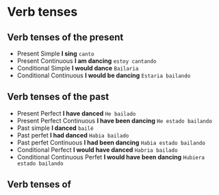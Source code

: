 # Verb tenses
## Verb tenses of the present
* Present Simple **I sing** `canto`
* Present Continuous **I am dancing** `estoy cantando`
* Conditional Simple **I would dance** `Bailaria`
* Conditional Continuous **I would be dancing** `Estaria bailando`
## Verb tenses of the past
* Present Perfect **I have danced** `He bailado`
* Present Perfect Continuous **I have been dancing** `He estado bailando`
* Past simple **I danced** `bailé`
* Past perfet **I had danced** `Habia bailado`
* Past perfet Continuous **I had been dancing** `Habia estado bailando`
* Conditional Perfect **I would have danced** `Habria bailado`
* Conditional Continuous Perfet **I would have been dancing** `Hubiera estado bailando`
## Verb tenses of


